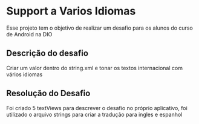 # Support a Varios Idiomas
Esse projeto tem o objetivo de realizar um desafio para os alunos do curso de Android na DIO

## Descrição do desafio
Criar um valor dentro do string.xml e tonar os textos internacional com vários idiomas

## Resolução do Desafio
Foi criado 5 textViews para descrever o desafio no próprio aplicativo, foi utilizado o arquivo strings para criar a tradução para ingles e espanhol